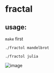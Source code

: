 # fractal

## usage:

`make` first

`./fractol mandelbrot`

`./fractol julia`

![image](https://github.com/user-attachments/assets/a6595434-b032-466c-93f6-9c78b6684eb9)
